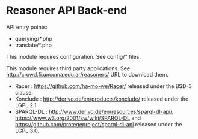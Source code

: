 # Reasoner API Back-end

API entry points:

- querying/*.php
- translate/*.php

This module requires configuration. See config/* files.

This module requires third party applications. See http://crowd.fi.uncoma.edu.ar/reasoners/ URL to download them.

- Racer : https://github.com/ha-mo-we/Racer/ released under the BSD-3 clause.
- Konclude : http://derivo.de/en/products/konclude/ released under the LGPL 2.1.
- SPARQL-DL : http://www.derivo.de/en/resources/sparql-dl-api/, https://www.w3.org/2001/sw/wiki/SPARQL-DL and https://github.com/protegeproject/sparql-dl-api released under the LGPL 3.0.

